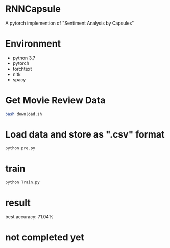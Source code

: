 # RNNCapsule
A pytorch implemention of "Sentiment Analysis by Capsules"

# Environment
- python 3.7
- pytorch
- torchtext
- nltk
- spacy

# Get Movie Review Data
```bash
bash download.sh
```

# Load data and store as ".csv" format
```python
python pre.py
``` 

# train
```python
python Train.py
```

# result 
best accuracy: 71.04%

# not completed yet
